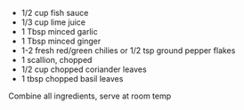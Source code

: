 * 1/2 cup fish sauce
* 1/3 cup lime juice
* 1 Tbsp minced garlic
* 1 Tbsp minced ginger
* 1-2 fresh red/green chilies or 1/2 tsp ground pepper flakes
* 1 scallion, chopped
* 1/2 cup chopped coriander leaves
* 1 tbsp chopped basil leaves

Combine all ingredients, serve at room temp